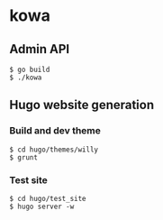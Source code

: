 kowa
====

## Admin API

    $ go build
    $ ./kowa


## Hugo website generation

### Build and dev theme

    $ cd hugo/themes/willy
    $ grunt

### Test site

    $ cd hugo/test_site
    $ hugo server -w
